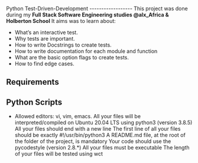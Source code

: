 Python Test-Driven-Development
    ------------------
This project was done during my **Full Stack Software Engineering studies @alx_Africa & Holberton School**
It aims was to learn about:
 - What’s an interactive test.
 - Why tests are important.
 - How to write Docstrings to create tests.
 - How to write documentation for each module and function
 - What are the basic option flags to create tests.
 - How to find edge cases.

Requirements
  ------------------
## Python Scripts
 - Allowed editors: vi, vim, emacs.
All your files will be interpreted/compiled on Ubuntu 20.04 LTS using python3 (version 3.8.5)
All your files should end with a new line
The first line of all your files should be exactly #!/usr/bin/python3
A README.md file, at the root of the folder of the project, is mandatory
Your code should use the pycodestyle (version 2.8.*)
All your files must be executable
The length of your files will be tested using wct
